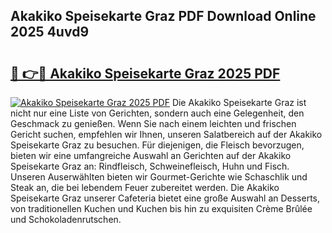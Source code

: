 ## Akakiko Speisekarte Graz PDF Download Online 2025 4uvd9

# <h2><a href="http://gcb6p1l.nevu.top/?p=Akakiko+Speisekarte+Graz">🔗 👉🔴 Akakiko Speisekarte Graz 2025 PDF</a></h2>

[![Akakiko Speisekarte Graz 2025 PDF](https://i.imgur.com/dBaPXMq.png)](http://gcb6p1l.nevu.top/?p=Akakiko+Speisekarte+Graz)
Die Akakiko Speisekarte Graz ist nicht nur eine Liste von Gerichten, sondern auch eine Gelegenheit, den Geschmack zu genießen. Wenn Sie nach einem leichten und frischen Gericht suchen, empfehlen wir Ihnen, unseren Salatbereich auf der Akakiko Speisekarte Graz zu besuchen. Für diejenigen, die Fleisch bevorzugen, bieten wir eine umfangreiche Auswahl an Gerichten auf der Akakiko Speisekarte Graz an: Rindfleisch, Schweinefleisch, Huhn und Fisch. Unseren Auserwählten bieten wir Gourmet-Gerichte wie Schaschlik und Steak an, die bei lebendem Feuer zubereitet werden. Die Akakiko Speisekarte Graz unserer Cafeteria bietet eine große Auswahl an Desserts, von traditionellen Kuchen und Kuchen bis hin zu exquisiten Crème Brûlée und Schokoladenrutschen.
